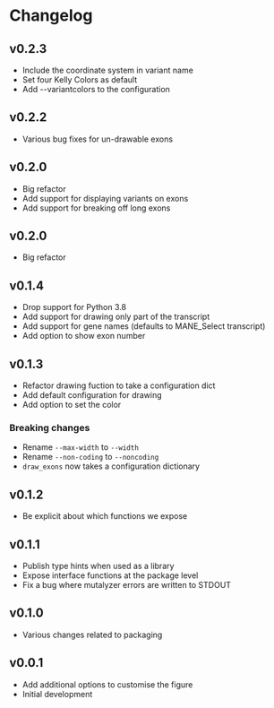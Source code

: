 # Changelog

<!---
Newest changes should be on top.

This document is user facing. Please word the changes in such a way
that users understand how the changes affect the new version.
--->

## v0.2.3
+ Include the coordinate system in variant name
+ Set four Kelly Colors as default
+ Add --variantcolors to the configuration

## v0.2.2
+ Various bug fixes for un-drawable exons

## v0.2.0
+ Big refactor
+ Add support for displaying variants on exons
+ Add support for breaking off long exons

## v0.2.0
+ Big refactor

## v0.1.4
+ Drop support for Python 3.8
+ Add support for drawing only part of the transcript
+ Add support for gene names (defaults to MANE_Select transcript)
+ Add option to show exon number

## v0.1.3
+ Refactor drawing fuction to take a configuration dict
+ Add default configuration for drawing
+ Add option to set the color

### Breaking changes
+ Rename `--max-width` to `--width`
+ Rename `--non-coding` to `--noncoding`
+ `draw_exons` now takes a configuration dictionary

## v0.1.2
+ Be explicit about which functions we expose

## v0.1.1
+ Publish type hints when used as a library
+ Expose interface functions at the package level
+ Fix a bug where mutalyzer errors are written to STDOUT

## v0.1.0
+ Various changes related to packaging

## v0.0.1
+ Add additional options to customise the figure
+ Initial development
